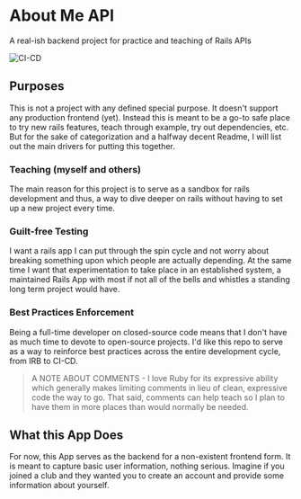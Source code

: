 # About Me API
A real-ish backend project for practice and teaching of Rails APIs

![CI-CD](https://github.com/gatorjuice/about_me_api/actions/workflows/tests.yml/badge.svg)

## Purposes
This is not a project with any defined special purpose. It doesn't support any production frontend (yet). Instead this is meant to be a go-to safe place to try new rails features, teach through example, try out dependencies, etc. But for the sake of categorization and a halfway decent Readme, I will list out the main drivers for putting this together.

### Teaching (myself and others)
The main reason for this project is to serve as a sandbox for rails development and thus, a way to dive deeper on rails without having to set up a new project every time.

### Guilt-free Testing
I want a rails app I can put through the spin cycle and not worry about breaking something upon which people are actually depending. At the same time I want that experimentation to take place in an established system, a maintained Rails App with most if not all of the bells and whistles a standing long term project would have.

### Best Practices Enforcement
Being a full-time developer on closed-source code means that I don't have as much time to devote to open-source projects. I'd like this repo to serve as a way to reinforce best practices across the entire development cycle, from IRB to CI-CD.
> A NOTE ABOUT COMMENTS - I love Ruby for its expressive ability which generally makes limiting comments in lieu of clean, expressive code the way to go. That said, comments can help teach so I plan to have them in more places than would normally be needed.

## What this App Does
For now, this App serves as the backend for a non-existent frontend form. It is meant to capture basic user information, nothing serious. Imagine if you joined a club and they wanted you to create an account and provide some information about yourself.
